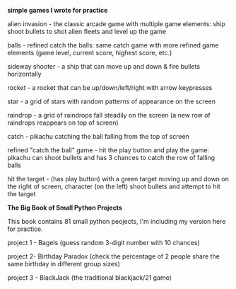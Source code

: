 
**simple games I wrote for practice**

alien invasion - the classic arcade game with multiple game elements: ship shoot bullets to shot alien fleets and level up the game

balls - refined catch the balls: same catch game with more refined game elements (game level, current score, highest score, etc.)

sideway shooter - a ship that can move up and down & fire bullets horizontally 

rocket - a rocket that can be up/down/left/right with arrow keypresses

star - a grid of stars with random patterns of appearance on the screen

raindrop - a grid of raindrops fall steadily on the screen (a new row of raindrops reappears on top of screen)

catch - pikachu catching the ball falling from the top of screen

refined "catch the ball" game - hit the play button and play the game: pikachu can shoot bullets and has 3 chances to catch the row of falling balls

hit the target - (has play button) with a green target moving up and down on the right of screen, character (on the left) shoot bullets and attempt to hit the target






**The Big Book of Small Python Projects**

This book contains 81 small python peojects, I'm including my version here for practice.

project 1 - Bagels (guess random 3-digit number with 10 chances)

project 2- Birthday Paradox (check the percentage of 2 people share the same birthday in different group sizes)

project 3 - BlackJack (the traditional blackjack/21 game)
